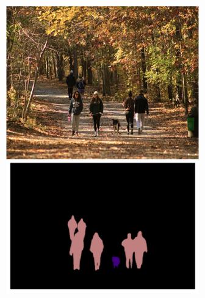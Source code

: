 


<img align="center" src = "https://github.com/engineerbekir/PyTorch/blob/master/Sementic-Segmentation-Using-Torchvision/original%20image.jpg" width = "700" height ="400"/>

<img align="center" src = "https://github.com/engineerbekir/PyTorch/blob/master/Sementic-Segmentation-Using-Torchvision/sementicSegmentation%20on%20image.png" width = "600" height ="350"/>


